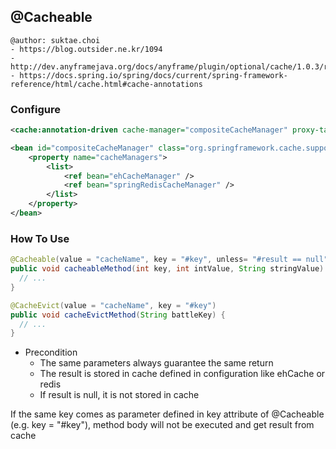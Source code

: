 ## @Cacheable

```
@author: suktae.choi
- https://blog.outsider.ne.kr/1094
- http://dev.anyframejava.org/docs/anyframe/plugin/optional/cache/1.0.3/reference/html/ch01.html
- https://docs.spring.io/spring/docs/current/spring-framework-reference/html/cache.html#cache-annotations
```

### Configure
```xml
<cache:annotation-driven cache-manager="compositeCacheManager" proxy-target-class="true" mode="proxy"/>

<bean id="compositeCacheManager" class="org.springframework.cache.support.CompositeCacheManager">
    <property name="cacheManagers">
        <list>
            <ref bean="ehCacheManager" />
            <ref bean="springRedisCacheManager" />
        </list>
    </property>
</bean>
```

### How To Use
```java
@Cacheable(value = "cacheName", key = "#key", unless= "#result == null")
public void cacheableMethod(int key, int intValue, String stringValue) {
  // ...
}

@CacheEvict(value = "cacheName", key = "#key")
public void cacheEvictMethod(String battleKey) {
  // ...
}
```

- Precondition
  - The same parameters always guarantee the same return
  - The result is stored in cache defined in configuration like ehCache or redis
  - If result is null, it is not stored in cache

If the same key comes as parameter defined in key attribute of @Cacheable (e.g. key = "#key"), method body will not be executed and get result from cache

